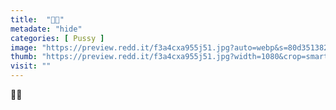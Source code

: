 ```yaml
---
title:  "💋💦"
metadate: "hide"
categories: [ Pussy ]
image: "https://preview.redd.it/f3a4cxa955j51.jpg?auto=webp&s=80d351382ea85863a5e82bcdeae09130bbdf97fe"
thumb: "https://preview.redd.it/f3a4cxa955j51.jpg?width=1080&crop=smart&auto=webp&s=60face502edd6a58e96ff842c0aaba276524668c"
visit: ""
---
```

💋💦

